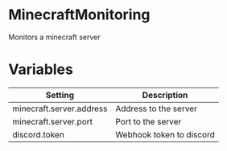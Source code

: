 # MinecraftMonitoring
Monitors a minecraft server

# Variables
| Setting                  	| Description              	|
|--------------------------	|--------------------------	|
| minecraft.server.address 	| Address to the server    	|
| minecraft.server.port    	| Port to the server       	|
| discord.token            	| Webhook token to discord 	|
